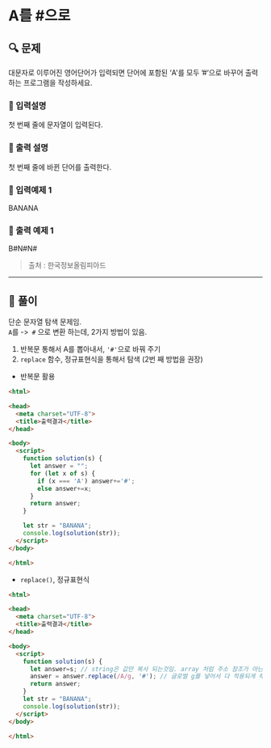 # A를 #으로 

##  🔍 문제 
대문자로 이루어진 영어단어가 입력되면 단어에 포함된 ‘A'를 모두 ’#‘으로 바꾸어 출력하는
프로그램을 작성하세요.

### 🔹 입력설명
첫 번째 줄에 문자열이 입력된다.

### 🔹 출력 설명
첫 번째 줄에 바뀐 단어를 출력한다.

### 🔹 입력예제 1
BANANA

### 🔹 출력 예제 1
B#N#N#

> 출처 : 한국정보올림피아드
----

##  📌 풀이
단순 문자열 탐색 문제임.  
`A`를 ->` #` 으로 변환 하는데, 2가지 방법이 있음. 
1. 반복문 통해서 A를 뽑아내서, `'#'`으로 바꿔 주기
2. `replace` 함수, 정규표현식을 통해서 탐색 (2번 째 방법을 권장)

- 반복문 활용
```html
<html>

<head>
  <meta charset="UTF-8">
  <title>출력결과</title>
</head>

<body>
  <script>
    function solution(s) {
      let answer = "";
      for (let x of s) {
        if (x === 'A') answer+='#';
        else answer+=x;
      }
      return answer;
    }

    let str = "BANANA";
    console.log(solution(str));
  </script>
</body>

</html>
```

- `replace()`, 정규표현식 
```html
<html>

<head>
  <meta charset="UTF-8">
  <title>출력결과</title>
</head>

<body>
  <script>
    function solution(s) {
      let answer=s; // string은 값만 복사 되는것임. array 처럼 주소 참조가 아닌것임. 
      answer = answer.replace(/A/g, '#'); // 글로벌 g를 넣어서 다 적용되게 해야함 
      return answer;
    }
    let str = "BANANA";
    console.log(solution(str));
  </script>
</body>

</html>
```
